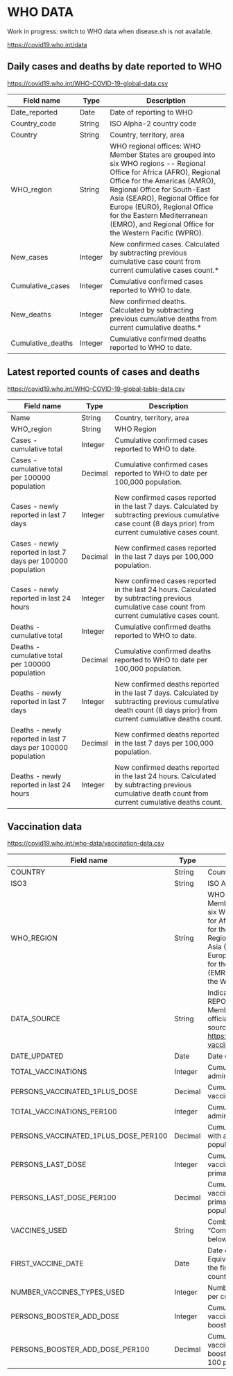 # WHO DATA

Work in progress: switch to WHO data when disease.sh is not available.

<https://covid19.who.int/data>

## Daily cases and deaths by date reported to WHO

 <https://covid19.who.int/WHO-COVID-19-global-data.csv>

| Field name        | Type    | Description                                                                                                                                                                                                                                                                                                                                       |
| ----------------- | ------- | ------------------------------------------------------------------------------------------------------------------------------------------------------------------------------------------------------------------------------------------------------------------------------------------------------------------------------------------------- |
| Date_reported     | Date    | Date of reporting to WHO                                                                                                                                                                                                                                                                                                                          |
| Country_code      | String  | ISO Alpha-2 country code                                                                                                                                                                                                                                                                                                                          |
| Country           | String  | Country, territory, area                                                                                                                                                                                                                                                                                                                          |
| WHO_region        | String  | WHO regional offices: WHO Member States are grouped into six WHO regions -- Regional Office for Africa (AFRO), Regional Office for the Americas (AMRO), Regional Office for South-East Asia (SEARO), Regional Office for Europe (EURO), Regional Office for the Eastern Mediterranean (EMRO), and Regional Office for the Western Pacific (WPRO). |
| New_cases         | Integer | New confirmed cases. Calculated by subtracting previous cumulative case count from current cumulative cases count.\*                                                                                                                                                                                                                              |
| Cumulative_cases  | Integer | Cumulative confirmed cases reported to WHO to date.                                                                                                                                                                                                                                                                                               |
| New_deaths        | Integer | New confirmed deaths. Calculated by subtracting previous cumulative deaths from current cumulative deaths.\*                                                                                                                                                                                                                                      |
| Cumulative_deaths | Integer | Cumulative confirmed deaths reported to WHO to date.                                                                                                                                                                                                                                                                                              |

## Latest reported counts of cases and deaths

<https://covid19.who.int/WHO-COVID-19-global-table-data.csv>

| Field name                                                   | Type    | Description                                                                                                                                                      |
| ------------------------------------------------------------ | ------- | ---------------------------------------------------------------------------------------------------------------------------------------------------------------- |
| Name                                                         | String  | Country, territory, area                                                                                                                                         |
| WHO_region                                                   | String  | WHO Region                                                                                                                                                       |
| Cases - cumulative total                                     | Integer | Cumulative confirmed cases reported to WHO to date.                                                                                                              |
| Cases - cumulative total per 100000 population               | Decimal | Cumulative confirmed cases reported to WHO to date per 100,000 population.                                                                                       |
| Cases - newly reported in last 7 days                        | Integer | New confirmed cases reported in the last 7 days. Calculated by subtracting previous cumulative case count (8 days prior) from current cumulative cases count.    |
| Cases - newly reported in last 7 days per 100000 population  | Decimal | New confirmed cases reported in the last 7 days per 100,000 population.                                                                                          |
| Cases - newly reported in last 24 hours                      | Integer | New confirmed cases reported in the last 24 hours. Calculated by subtracting previous cumulative case count from current cumulative cases count.                 |
| Deaths - cumulative total                                    | Integer | Cumulative confirmed deaths reported to WHO to date.                                                                                                             |
| Deaths - cumulative total per 100000 population              | Decimal | Cumulative confirmed deaths reported to WHO to date per 100,000 population.                                                                                      |
| Deaths - newly reported in last 7 days                       | Integer | New confirmed deaths reported in the last 7 days. Calculated by subtracting previous cumulative death count (8 days prior) from current cumulative deaths count. |
| Deaths - newly reported in last 7 days per 100000 population | Decimal | New confirmed deaths reported in the last 7 days per 100,000 population.                                                                                         |
| Deaths - newly reported in last 24 hours                     | Integer | New confirmed deaths reported in the last 24 hours. Calculated by subtracting previous cumulative death count from current cumulative deaths count.              |

## Vaccination data

<https://covid19.who.int/who-data/vaccination-data.csv>

| Field name                           | Type    | Description                                                                                                                                                                                                                                                                                                                                     |
| ------------------------------------ | ------- | ----------------------------------------------------------------------------------------------------------------------------------------------------------------------------------------------------------------------------------------------------------------------------------------------------------------------------------------------- |
| COUNTRY                              | String  | Country, territory, area                                                                                                                                                                                                                                                                                                                        |
| ISO3                                 | String  | ISO Alpha-3 country code                                                                                                                                                                                                                                                                                                                        |
| WHO_REGION                           | String  | WHO regional offices: WHO Member States are grouped into six WHO regions: Regional Office for Africa (AFRO), Regional Office for the Americas (AMRO), Regional Office for South-East Asia (SEARO), Regional Office for Europe (EURO), Regional Office for the Eastern Mediterranean (EMRO), and Regional Office for the Western Pacific (WPRO). |
| DATA_SOURCE                          | String  | Indicates data source: - REPORTING: Data reported by Member States, or sourced from official reports - OWID: Data sourced from Our World in Data: <https://ourworldindata.org/covid-vaccinations>                                                                                                                                                 |
| DATE_UPDATED                         | Date    | Date of last update                                                                                                                                                                                                                                                                                                                             |
| TOTAL_VACCINATIONS                   | Integer | Cumulative total vaccine doses administered                                                                                                                                                                                                                                                                                                     |
| PERSONS_VACCINATED_1PLUS_DOSE        | Decimal | Cumulative number of persons vaccinated with at least one dose                                                                                                                                                                                                                                                                                  |
| TOTAL_VACCINATIONS_PER100            | Integer | Cumulative total vaccine doses administered per 100 population                                                                                                                                                                                                                                                                                  |
| PERSONS_VACCINATED_1PLUS_DOSE_PER100 | Decimal | Cumulative persons vaccinated with at least one dose per 100 population                                                                                                                                                                                                                                                                         |
| PERSONS_LAST_DOSE                    | Integer | Cumulative number of persons vaccinated with a complete primary series                                                                                                                                                                                                                                                                          |
| PERSONS_LAST_DOSE_PER100             | Decimal | Cumulative number of persons vaccinated with a complete primary series per 100 population                                                                                                                                                                                                                                                       |
| VACCINES_USED                        | String  | Combined short name of vaccine: “Company - Product name” (see below)                                                                                                                                                                                                                                                                            |
| FIRST_VACCINE_DATE                   | Date    | Date of first vaccinations. Equivalent to start/launch date of the first vaccine administered in a country.                                                                                                                                                                                                                                     |
| NUMBER_VACCINES_TYPES_USED           | Integer | Number of vaccine types used per country, territory, area                                                                                                                                                                                                                                                                                       |
| PERSONS_BOOSTER_ADD_DOSE             | Integer | Cumulative number of persons vaccinated with at least one booster or additional dose                                                                                                                                                                                                                                                            |
| PERSONS_BOOSTER_ADD_DOSE_PER100      | Decimal | Cumulative number of persons vaccinated with at least one booster or additional dose per 100 population                                                                                                                                                                                                                                         |
